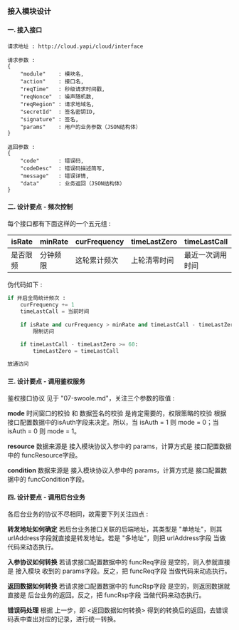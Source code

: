 ### 接入模块设计 ###

#### 一. 接入接口 ####

```text
请求地址 : http://cloud.yapi/cloud/interface

请求参数 :
{
    "module"    : 模块名,
    "action"    : 接口名,
    "reqTime"   : 秒级请求时间戳,
    "reqNonce"  : 噪声随机数,
    "reqRegion" : 请求地域名,
    "secretId"  : 签名密钥ID,
    "signature" : 签名,
    "params"    : 用户的业务参数（JSON结构体）
}

返回参数 :
{
    "code"      : 错误码,
    "codeDesc"  : 错误码描述简写,
    "message"   : 错误详情,
    "data"      : 业务返回（JSON结构体）
}
```

#### 二. 设计要点 - 频次控制 ####

每个接口都有下面这样的一个五元组 :

| isRate | minRate | curFrequency | timeLastZero | timeLastCall |
| ------ | ------- | ------------ | ------------ | ------------ |
| 是否限频 | 分钟频限 | 这轮累计频次 | 上轮清零时间 | 最近一次调用时间 |

伪代码如下 :

```python
if 开启全局统计频次 :
    curFrequency += 1
    timeLastCall = 当前时间
    
    if isRate and curFrequency > minRate and timeLastCall - timeLastZero < 60:
        限制访问
    
    if timeLastCall - timeLastZero >= 60:
        timeLastZero = timeLastCall

放通访问
```

#### 三. 设计要点 - 调用鉴权服务  ####

鉴权接口协议 见于 "07-swoole.md"，关注三个参数的取值 :

**mode**
时间窗口的校验 和 数据签名的校验 是肯定需要的，权限策略的校验 根据 接口配置数据中的isAuth字段来决定。所以，当 isAuth = 1 则 mode = 0；当 isAuth = 0 则 mode = 1。

**resource**
数据来源是 接入模块协议入参中的 params，计算方式是 接口配置数据中的 funcResource字段。

**condition**
数据来源是 接入模块协议入参中的 params，计算方式是 接口配置数据中的 funcCondition字段。

#### 四. 设计要点 - 调用后台业务 ####

各后台业务的协议不尽相同，故需要下列关注四点 :

**转发地址如何确定**
若后台业务接口关联的后端地址，其类型是 "单地址"，则其urlAddress字段就直接是转发地址。若是 "多地址"，则把 urlAddress字段 当做代码来动态执行。

**入参协议如何转换**
若请求接口配置数据中的 funcReq字段 是空的，则入参就直接是 接入模块 收到的 params字段。反之，把 funcReq字段 当做代码来动态执行。

**返回数据如何转换**
若请求接口配置数据中的 funcRsp字段 是空的，则返回数据就直接是 后台业务的返回。反之，把 funcRsp字段 当做代码来动态执行。

**错误码处理**
根据 上一步，即 <返回数据如何转换> 得到的转换后的返回，去错误码表中查出对应的记录，进行统一转换。
